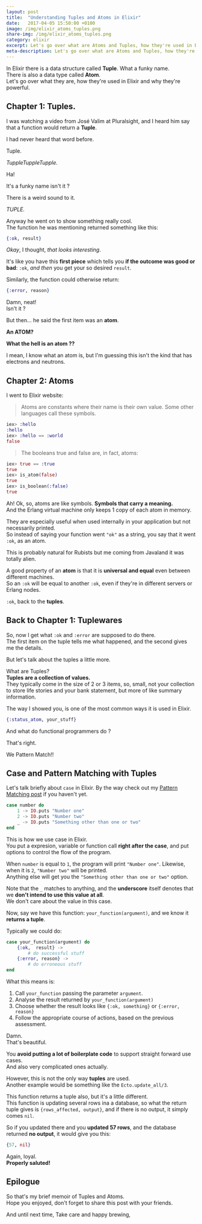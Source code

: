 ```yaml
---
layout: post
title:  "Understanding Tuples and Atoms in Elixir"
date:   2017-04-05 15:50:00 +0100
image: /img/elixir_atoms_tuples.png
share-img: /img/elixir_atoms_tuples.png
category: elixir
excerpt: Let's go over what are Atoms and Tuples, how they're used in Elixir and why they're powerful.
meta-description: Let's go over what are Atoms and Tuples, how they're used in Elixir and why they're powerful.
---
```

In Elixir there is a data structure called __Tuple__. What a funky name.  
There is also a data type called __Atom__.  
Let's go over what they are, how they're used in Elixir and why they're powerful.

## Chapter 1: Tuples.

I was watching a video from José Valim at Pluralsight, and I heard him say that a function would return a __Tuple__.

I had never heard that word before.

Tuple.

_TuppleTuppleTupple._

Ha!

It's a funky name isn't it ?

There is a weird sound to it.

_TUPLE._

Anyway he went on to show something really cool.  
The function he was mentioning returned something like this:

```elixir
{:ok, result}
```

_Okay_, I thought, _that looks interesting_.  

It's like you have this __first piece__ which tells you __if the outcome was good or bad__: `:ok`, _and then_ you get your so desired `result`.

Similarly, the function could otherwise return:

```elixir
{:error, reason}
```

Damn, neat!  
Isn't it ?

But then... he said the first item was an __atom__.

__An ATOM?__

__What the hell is an atom ??__

I mean, I know what an atom is, but I'm guessing this isn't the kind that has electrons and neutrons.

## Chapter 2: Atoms

I went to Elixir website:

>Atoms are constants where their name is their own value. Some other languages call these symbols.

```elixir
iex> :hello
:hello
iex> :hello == :world
false
```

>The booleans true and false are, in fact, atoms:

```elixir
iex> true == :true
true
iex> is_atom(false)
true
iex> is_boolean(:false)
true
```

Ah!
Ok, so, atoms are like symbols.
__Symbols that carry a meaning.__  
And the Erlang virtual machine only keeps 1 copy of each atom in memory.

They are especially useful when used internally in your application but not necessarily printed.  
So instead of saying your function went `"ok"` as a string, you say that it went `:ok`, as an atom.

This is probably natural for Rubists but me coming from Javaland it was totally alien.

A good property of an __atom__ is that it is __universal and equal__ even between different machines.  
So an `:ok` will be equal to another `:ok`, even if they're in different servers or Erlang nodes.

`:ok`, back to the __tuples__.

## Back to Chapter 1: Tuplewares

So, now I get what `:ok` and `:error` are supposed to do there.  
The first item on the tuple tells me what happened, and the second gives me the details.

But let's talk about the tuples a little more.

What are Tuples?  
__Tuples are a collection of values.__  
They typically come in the size of 2 or 3 items, so, small, not your collection to store life stories and your bank statement, but more of like summary information.

The way I showed you, is one of the most common ways it is used in Elixir.

```elixir
{:status_atom, your_stuff}
```

And what do functional programmers do ?

That's right.

We Pattern Match!!  

## Case and Pattern Matching with Tuples

Let's talk briefly about `case` in Elixir.
By the way check out my [Pattern Matching post](http://www.littlealchemist.io/2017-03-15-understading-elixir-pattern-matching/) if you haven't yet.

```elixir
case number do
	1 -> IO.puts "Number one"
	2 -> IO.puts "Number two"
	_ -> IO.puts "Something other than one or two"
end
```

This is how we use case in Elixir.  
You put a expresion, variable or function call __right after the case__, and put options to control the flow of the program.

When `number` is equal to `1`, the program will print `"Number one"`.
Likewise, when it is `2`, `"Number two"` will be printed.  
Anything else will get you the `"Something other than one or two"` option.

Note that the `_` matches to anything, and the __underscore__ itself denotes that we __don't intend to use this value at all__.  
We don't care about the value in this case.

Now, say we have this function: `your_function(argument)`, and we know it __returns a tuple__.

Typically we could do:

```elixir
case your_function(argument) do
	{:ok,  result} ->
		# do successful stuff
	{:error, reason} ->
		# do erroneous stuff
end
```

What this means is:

1. Call `your_function` passing the parameter `argument`.
1. Analyse the result returned by `your_function(argument)`
1. Choose whether the result looks like `{:ok, something}` or `{:error, reason}`
1. Follow the appropriate course of actions, based on the previous assessment.

Damn.  
That's beautiful.

You __avoid putting a lot of boilerplate code__ to support straight forward use cases.  
And also very complicated ones actually.

However, this is not the only way __tuples__ are used.  
Another example would be something like the `Ecto.update_all/3`.

This function returns a tuple also, but it's a little different.  
This function is updating several rows ina a database, so what the return tuple gives is `{rows_affected, output}`, and if there is no output, it simply comes `nil`.

So if you updated there and you __updated 57 rows__, and the database returned __no output__, it would give you this:

```elixir
{57, nil}
```

Again, loyal.  
__Properly saluted!__

## Epilogue

So that's my brief memoir of Tuples and Atoms.  
Hope you enjoyed, don't forget to share this post with your friends.

And until next time,
Take care and happy brewing,

